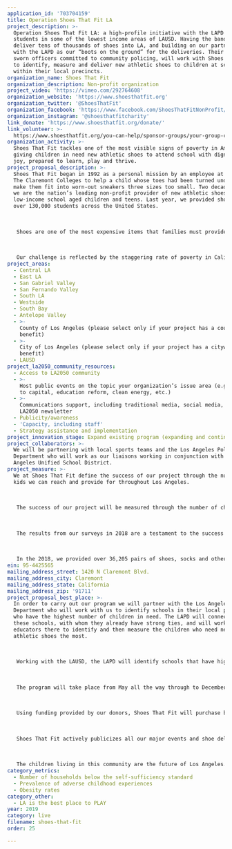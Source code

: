 ```yaml
---
application_id: '703704159'
title: Operation Shoes That Fit LA
project_description: >-
  Operation Shoes That Fit LA: a high-profile initiative with the LAPD to reach
  students in some of the lowest income areas of LAUSD. Having the bandwidth to
  deliver tens of thousands of shoes into LA, and building on our partnership
  with the LAPD as our “boots on the ground” for the deliveries. Their 9,000
  sworn officers committed to community policing, will work with Shoes That Fit
  to identify, measure and deliver new athletic shoes to children at schools
  within their local precincts.
organization_name: Shoes That Fit
organization_description: Non-profit organization
project_video: 'https://vimeo.com/292764608'
organization_website: 'https://www.shoesthatfit.org'
organization_twitter: '@ShoesThatFit'
organization_facebook: 'https://www.facebook.com/ShoesThatFitNonProfit/'
organization_instagram: '@shoesthatfitcharity'
link_donate: 'https://www.shoesthatfit.org/donate/'
link_volunteer: >-
  https://www.shoesthatfit.org/you-can-help/sponsor-groups/your-group-can-make-a-difference/
organization_activity: >-
  Shoes That Fit tackles one of the most visible signs of poverty in America by
  giving children in need new athletic shoes to attend school with dignity and
  joy, prepared to learn, play and thrive.
project_proposal_description: >-
  Shoes That Fit began in 1992 as a personal mission by an employee at one of
  The Claremont Colleges to help a child whose toes had been turned under to
  make them fit into worn-out sneakers three sizes too small. Two decades later,
  we are the nation’s leading non-profit provider of new athletic shoes for
  low-income school aged children and teens. Last year, we provided shoes for
  over 130,000 students across the United States. 
   
   
   
   Shoes are one of the most expensive items that families must provide for their children, but they are necessary to even attend school. With parents working to meet basic needs, too many children have no choice but to attend school with shoes that are taped together, belong to a relative, smell, or are all those at once. At Shoes That Fit, we believe that children should be able to grow up with one less worry. Our mission is to tackle one of the most visible signs of poverty in America by giving children in need new athletic shoes to attend school with dignity and joy, prepared to learn, play and thrive. 
   
   
   
   Our challenge is reflected by the staggering rate of poverty in California, which is now 20.6% — the highest in the country. Today, more than 1-in-4 children in Los Angeles, and 80% of students attending school in the LAUSD, are living in poverty. The challenges of growing up in poverty correlate with behavioral problems, lower self-esteem, and decreased educational readiness. These hurdles are placed in front of children who have absolutely no control over their personal circumstances.
project_areas:
  - Central LA
  - East LA
  - San Gabriel Valley
  - San Fernando Valley
  - South LA
  - Westside
  - South Bay
  - Antelope Valley
  - >-
    County of Los Angeles (please select only if your project has a countywide
    benefit)
  - >-
    City of Los Angeles (please select only if your project has a citywide
    benefit)
  - LAUSD
project_la2050_community_resources:
  - Access to LA2050 community
  - >-
    Host public events on the topic your organization’s issue area (e.g. access
    to capital, education reform, clean energy, etc.) 
  - >-
    Communications support, including traditional media, social media, and
    LA2050 newsletter
  - Publicity/awareness
  - 'Capacity, including staff'
  - Strategy assistance and implementation
project_innovation_stage: Expand existing program (expanding and continuing ongoing successful projects)
project_collaborators: >-
  We will be partnering with local sports teams and the Los Angeles Police
  Department who will work as our liaisons working in conjunction with the Los
  Angeles Unified School District.
project_measure: >-
  We at Shoes That Fit define the success of our project through the number of
  kids we can reach and provide for throughout Los Angeles. 
   
   
   
   The success of our project will be measured through the number of children that we can reach this year and the impact on their well-being. We will also measure our ability to activate and maintain partnerships with community groups who will help us provide for children in Los Angeles well into the future. To meet these goals, Shoes That Fit regularly collects both qualitative and quantitative information. We track the number of shoes, socks and other necessities provided to each child, and survey our school liaisons, educators and volunteers on the impact that new shoes have on their students. Measurements are taken on self-esteem and confidence, participation in physical activity, behavior and academic performance.
   
   
   
   The results from our surveys in 2018 are a testament to the success of our program: 84% of liaisons who responded to the survey reported an improvement in self-esteem among the children who received new shoes; 80% reported an improvement in confidence; 80% reported an improved attitude; and nearly 70% saw students participate more in physical activities. Above all, the words of the children we serve speak to the power of a gift of new shoes. This is reflected first hand in the thank you notes we receive year after year, with one student this year writing: “If it wasn’t for you, I would not be able to participate in physical education. I am also thankful because I would have been walking to school without shoes.”
   
   
   
   In the 2018, we provided over 36,205 pairs of shoes, socks and other necessities to 23,887 children in Los Angeles County alone. Through the help of funding from LA2050, we can double the number of children we are able to reach in the next five years.
ein: 95-4425565
mailing_address_street: 1420 N Claremont Blvd.
mailing_address_city: Claremont
mailing_address_state: California
mailing_address_zip: '91711'
project_proposal_best_place: >-
  In order to carry out our program we will partner with the Los Angeles Police
  Department who will work with us to identify schools in their local precincts
  who have the highest number of children in need. The LAPD will connect with
  these schools, with whom they already have strong ties, and will work with the
  educators there to identify and then measure the children who need new
  athletic shoes the most. 
   
   
   
   Working with the LAUSD, the LAPD will identify schools that have high percentages of students on free or reduced cost meal programs. Educators at those schools identify and measure the students who are most in-need of new shoes. 100% of the children that will be served are from low-income families, and schools identify the children most in-need. 
   
   
   
   The program will take place from May all the way through to December. These months are crucial for the program, as May is when students begin to return to school after Summer Break and December is before they leave for the holidays. Operation Shoes That Fit LA will hold events at certain times like a Back-to-School event or a Holiday gift giving event.
   
   
   
   Using funding provided by our donors, Shoes That Fit will purchase brand new athletic shoes for each child measured and identified. Officers in the LAPD will then function as our "boots on the ground" in the city, executing deliveries to each of the schools involved. Deliveries will take place in each school as a publicized event, where each child will be personally handed their gift of new shoes by a sworn police officer. 
   
   
   
   Shoes That Fit actively publicizes all our major events and shoe deliveries. Through the help of the sponsor groups we work with, coaches, professional athletes and celebrities we have garnered both local and national media coverage. This has allowed us to greatly expand our programs and gain new sponsor groups, who help us provide shoes for schools in their own neighborhoods. We will continue to work with local media outlets, like KTLA, to broadcast the events held for Operation Shoes That Fit LA and raise awareness about our programs. The more awareness gained, the more inspired Angelinos become to help. 
   
   
   
   The children living in this community are the future of Los Angeles. It is up to us to show them how valuable, and how valued they are. Many of these children are born into difficult situations that they have no control over, and it is more important then ever that they know there are people out there that care about them and want to help. Funding from LA2050 would be a direct investment in the children of Los Angeles - the future of Los Angeles. Through the simple act of giving new shoes, we can make this city a better place to LIVE by improving the lives of children in the city, allowing them to attend school with dignity, joy and a chance to thrive.
category_metrics:
  - Number of households below the self-sufficiency standard
  - Prevalence of adverse childhood experiences
  - Obesity rates
category_other:
  - LA is the best place to PLAY
year: 2019
category: live
filename: shoes-that-fit
order: 25

---
```

